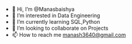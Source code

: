 - 👋 Hi, I’m @Manasbaishya
- 👀 I’m interested in Data Engineering
- 🌱 I’m currently learning SQL,Python
- 💞️ I’m looking to collaborate on Projects
- 📫 How to reach me manash3640@gmail.com

<!---
Manasbaishya/Manasbaishya is a ✨ special ✨ repository because its `README.md` (this file) appears on your GitHub profile.
You can click the Preview link to take a look at your changes.
--->
